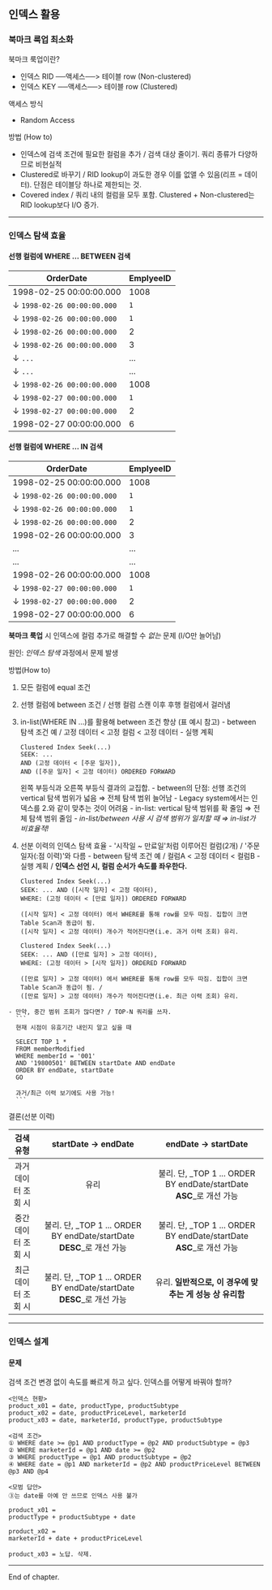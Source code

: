 ## 인덱스 활용

### 북마크 룩업 최소화
북마크 룩업이란?
  - 인덱스 RID ──액세스──> 테이블 row  (Non-clustered)
  - 인덱스 KEY ──액세스──> 테이블 row  (Clustered)

액세스 방식
  - Random Access

방법 (How to)
  * 인덱스에 검색 조건에 필요한 컬럼을 추가 / 검색 대상 줄이기. 쿼리 종류가 다양하므로 비현실적
  * Clustered로 바꾸기 / RID lookup이 과도한 경우 이를 없앨 수 있음(리프 = 데이터). 단점은 테이블당 하나로 제한되는 것.
  * Covered index / 쿼리 내의 컬럼을 모두 포함. Clustered + Non-clustered는 RID lookup보다 I/O 증가.

---
### 인덱스 탐색 효율

#### 선행 컬럼에 WHERE ... BETWEEN 검색

| OrderDate | EmplyeeID |
| ----------|-----------|
| 1998-02-25 00:00:00.000 | 1008 |
| ↓ `1998-02-26 00:00:00.000` | `1` |
| ↓ `1998-02-26 00:00:00.000` | `1` |
| ↓ `1998-02-26 00:00:00.000` | 2 |
| ↓ `1998-02-26 00:00:00.000` | 3 |
| ↓ `...` | ... |
| ↓ `...` | ... |
| ↓ `1998-02-26 00:00:00.000` | 1008 |
| ↓ `1998-02-27 00:00:00.000` | `1` |
| ↓ `1998-02-27 00:00:00.000` | 2 |
| 1998-02-27 00:00:00.000 | 6 |

#### 선행 컬럼에 WHERE ... IN 검색

| OrderDate | EmplyeeID |
| ----------|-----------|
| 1998-02-25 00:00:00.000 | 1008 |
| ↓ `1998-02-26 00:00:00.000` | `1` |
| ↓ `1998-02-26 00:00:00.000` | `1` |
| ↓ `1998-02-26 00:00:00.000` | 2 |
| 1998-02-26 00:00:00.000 | 3 |
| ... | ... |
| ... | ... |
| 1998-02-26 00:00:00.000 | 1008 |
| ↓ `1998-02-27 00:00:00.000` | `1` |
| ↓ `1998-02-27 00:00:00.000` | 2 |
| 1998-02-27 00:00:00.000 | 6 |

__북마크 룩업__ 시 인덱스에 컬럼 추가로 해결할 수 _없는_ 문제 (I/O만 늘어남)

원인: _인덱스 탐색_ 과정에서 문제 발생

방법(How to)
  1. 모든 컬럼에 equal 조건
  2. 선행 컬럼에 between 조건 / 선행 컬럼 스캔 이후 후행 컬럼에서 걸러냄
  3. in-list(WHERE IN ...)를 활용해 between 조건 향상 (표 예시 참고)
    - between 탐색 조건 예 / 고정 데이터 < 고정 컬럼 < 고정 데이터
    - 실행 계획
      ```
      Clustered Index Seek(...)
      SEEK: ...
      AND (고정 데이터 < [주문 일자]),
      AND ([주문 일자] < 고정 데이터) ORDERED FORWARD
      ```

      왼쪽 부등식과 오른쪽 부등식 결과의 교집합.
    - between의 단점: 선행 조건의 vertical 탐색 범위가 넓음 ⇒ 전체 탐색 범위 늘어남
    - Legacy system에서는 인덱스를 2.와 같이 맞추는 것이 어려움
    - in-list: vertical 탐색 범위를 확 줄임 ⇒ 전체 탐색 범위 줄임
    - _in-list/between 사용 시 검색 범위가 일치할 때 ⇒ in-list가 비효율적!_
  4. 선분 이력의 인덱스 탐색 효율
    - '시작일 ~ 만료일'처럼 이루어진 컬럼(2개) / '주문 일자(:점 이력)'와 다름
    - between 탐색 조건 예 / 컬럼A < 고정 데이터 < 컬럼B
    - 실행 계획 / **인덱스 선언 시, 컬럼 순서가 속도를 좌우한다.**
      ```
      Clustered Index Seek(...)
      SEEK: ... AND ([시작 일자] < 고정 데이터),
      WHERE: (고정 데이터 < [만료 일자]) ORDERED FORWARD

      ([시작 일자] < 고정 데이터) 에서 WHERE릍 통해 row를 모두 따짐. 집합이 크면 Table Scan과 동급이 됨.
      ([시작 일자] < 고정 데이터) 개수가 적어진다면(i.e. 과거 이력 조회) 유리.
      ```
      ```
      Clustered Index Seek(...)
      SEEK: ... AND ([만료 일자] > 고정 데이터),
      WHERE: (고정 데이터 > [시작 일자]) ORDERED FORWARD

      ([만료 일자] > 고정 데이터) 에서 WHERE릍 통해 row를 모두 따짐. 집합이 크면 Table Scan과 동급이 됨. /
      ([만료 일자] > 고정 데이터) 개수가 적어진다면(i.e. 최근 이력 조회) 유리.
      ```
    - 만약, 중간 범위 조회가 많다면? / TOP-N 쿼리를 쓰자.
      ```
      현재 시점이 유효기간 내인지 알고 싶을 때

      SELECT TOP 1 *
      FROM memberModified
      WHERE memberId = '001'
      AND '19800501' BETWEEN startDate AND endDate
      ORDER BY endDate, startDate
      GO

      과거/최근 이력 보기에도 사용 가능!
      ```

결론(선분 이력)

| 검색 유형 | startDate → endDate | endDate → startDate |
| :---: | :---: | :---: |
| 과거 데이터 조회 시 | 유리 | 불리. 단, _TOP 1 ... ORDER BY endDate/startDate **ASC**_로 개선 가능 |
| 중간 데이터 조회 시 | 불리. 단, _TOP 1 ... ORDER BY endDate/startDate **DESC**_로 개선 가능 | 불리. 단, _TOP 1 ... ORDER BY endDate/startDate **ASC**_로 개선 가능 |
| 최근 데이터 조회 시 | 불리. 단, _TOP 1 ... ORDER BY endDate/startDate **DESC**_로 개선 가능 | 유리. **일반적으로, 이 경우에 맞추는 게 성능 상 유리함** |

---
### 인덱스 설계

#### 문제
검색 조건 변경 없이 속도를 빠르게 하고 싶다. 인덱스를 어떻게 바꿔야 할까?
```
<인덱스 현황>
product_x01 = date, productType, productSubtype
product_x02 = date, productPriceLevel, marketerId
product_x03 = date, marketerId, productType, productSubtype

<검색 조건>
① WHERE date >= @p1 AND productType = @p2 AND productSubtype = @p3
② WHERE marketerId = @p1 AND date >= @p2
③ WHERE productType = @p1 AND productSubtype = @p2
④ WHERE date = @p1 AND marketerId = @p2 AND productPriceLevel BETWEEN @p3 AND @p4
```

```
<모범 답안>
③는 date를 아예 안 쓰므로 인덱스 사용 불가

product_x01 =
productType + productSubtype + date

product_x02 =
marketerId + date + productPriceLevel

product_x03 = 노답. 삭제.
```
---
End of chapter.
